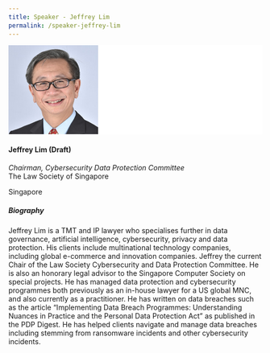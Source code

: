 ```yaml
---
title: Speaker - Jeffrey Lim
permalink: /speaker-jeffrey-lim
---
```

![David Koh](/images/speakers/speaker-full-left-test-2.jpg)

#### **Jeffrey Lim (Draft)**

*Chairman, Cybersecurity Data Protection Committee*  
The Law Society of Singapore

Singapore

##### **Biography**

Jeffrey Lim is a TMT and IP lawyer who specialises further in data governance, artificial intelligence, cybersecurity, privacy and data protection. His clients include multinational technology companies, including global e-commerce and innovation companies. Jeffrey the current Chair of the Law Society Cybersecurity and Data Protection Committee. He is also an honorary legal advisor to the Singapore Computer Society on special projects. He has managed data protection and cybersecurity programmes both previously as an in-house lawyer for a US global MNC, and also currently as a practitioner. He has written on data breaches such as the article “Implementing Data Breach Programmes: Understanding Nuances in Practice and the Personal Data Protection Act” as published in the PDP Digest. He has helped clients navigate and manage data breaches including stemming from ransomware incidents and other cybersecurity incidents.